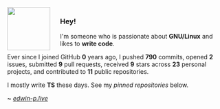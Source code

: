 <img align="left" width="100px" style="padding-right: 20px" src="https://static-00.iconduck.com/assets.00/file-type-angular-icon-1907x2048-tobdkjt1.png">

### Hey!

I'm someone who is passionate about **GNU/Linux** and likes to **write code**.


Ever since I joined GitHub **0** years ago, I pushed **790** commits, opened **2** issues, submitted **9** pull requests, received **9** stars across **23** personal projects, and contributed to **11** public repositories.

I mostly write **TS** these days. See my _pinned repositories_ below.

**~** [_edwin-p.live_](https://edwin-p.live/)
